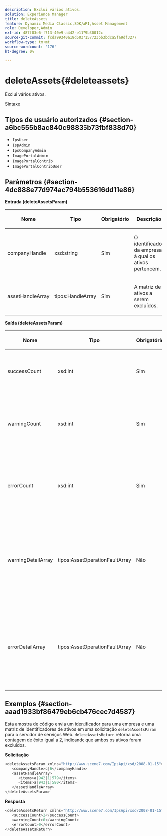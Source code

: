 ```yaml
---
description: Exclui vários ativos.
solution: Experience Manager
title: deleteAssets
feature: Dynamic Media Classic,SDK/API,Asset Management
role: Developer,Admin
exl-id: 487f83e6-f713-40e9-a442-e1179b30012c
source-git-commit: fcda99340a18d5037157723bb3bdca5fa9df3277
workflow-type: tm+mt
source-wordcount: '176'
ht-degree: 0%

---
```


# deleteAssets{#deleteassets}

Exclui vários ativos.

Sintaxe

## Tipos de usuário autorizados {#section-a6bc555b8ac840c98835b73fbf838d70}

* `IpsUser`
* `IspAdmin`
* `IpsCompanyAdmin`
* `ImagePortalAdmin`
* `ImagePortalContrib`
* `ImagePortalContribUser`

## Parâmetros {#section-4dc888e77d974ac794b553616dd11e86}

**Entrada (deleteAssetsParam)**

<table id="table_AAA6845769DB4B129C8A660D0CBA348A"> 
 <thead> 
  <tr> 
   <th colname="col1" class="entry"> <p>Nome </p> </th> 
   <th colname="col2" class="entry"> <p>Tipo </p> </th> 
   <th colname="col3" class="entry"> <p>Obrigatório </p> </th> 
   <th colname="col4" class="entry"> <p>Descrição </p> </th> 
  </tr> 
 </thead>
 <tbody> 
  <tr> 
   <td colname="col1"> <p><span class="codeph"> <span class="varname"> companyHandle</span> </span> </p> </td> 
   <td colname="col2"> <p><span class="codeph"> xsd:string</span> </p> </td> 
   <td colname="col3"> <p>Sim </p> </td> 
   <td colname="col4"> <p>O identificador da empresa à qual os ativos pertencem. </p> </td> 
  </tr> 
  <tr> 
   <td colname="col1"> <p><span class="codeph"> <span class="varname"> assetHandleArray</span> </span> </p> </td> 
   <td colname="col2"> <p><span class="codeph"> tipos:HandleArray</span> </p> </td> 
   <td colname="col3"> <p>Sim </p> </td> 
   <td colname="col4"> <p>A matriz de ativos a serem excluídos. </p> </td> 
  </tr> 
 </tbody> 
</table>

**Saída (deleteAssetsParam)**

<table id="table_0C6D8D51A79248ACA2022DBB754A9B9C"> 
 <thead> 
  <tr> 
   <th colname="col1" class="entry"> <p>Nome </p> </th> 
   <th colname="col2" class="entry"> <p>Tipo </p> </th> 
   <th colname="col3" class="entry"> <p>Obrigatório </p> </th> 
   <th colname="col4" class="entry"> <p>Descrição </p> </th> 
  </tr> 
 </thead>
 <tbody> 
  <tr> 
   <td colname="col1"> <p><span class="codeph"> <span class="varname"> successCount</span> </span> </p> </td> 
   <td colname="col2"> <p><span class="codeph"> xsd:int</span> </p> </td> 
   <td colname="col3"> <p>Sim </p> </td> 
   <td colname="col4"> <p>O número de ativos excluídos com sucesso. </p> </td> 
  </tr> 
  <tr> 
   <td colname="col1"> <p><span class="codeph"> <span class="varname"> warningCount</span> </span> </p> </td> 
   <td colname="col2"> <p><span class="codeph"> xsd:int</span> </p> </td> 
   <td colname="col3"> <p>Sim </p> </td> 
   <td colname="col4"> <p>Os ativos que geraram um aviso quando a operação tentou excluí-los. </p> </td> 
  </tr> 
  <tr> 
   <td colname="col1"> <p><span class="codeph"> <span class="varname"> errorCount</span> </span> </p> </td> 
   <td colname="col2"> <p><span class="codeph"> xsd:int</span> </p> </td> 
   <td colname="col3"> <p>Sim </p> </td> 
   <td colname="col4"> <p>Os ativos que geraram um erro quando a operação tentou excluí-los. </p> </td> 
  </tr> 
  <tr> 
   <td colname="col1"> <p><span class="codeph"> <span class="varname"> warningDetailArray</span> </span> </p> </td> 
   <td colname="col2"> <p><span class="codeph"> tipos:AssetOperationFaultArray</span> </p> </td> 
   <td colname="col3"> <p>Não </p> </td> 
   <td colname="col4"> <p>A matriz de detalhes associados aos ativos que geraram um aviso quando a operação tentou excluí-los. </p> </td> 
  </tr> 
  <tr> 
   <td colname="col1"> <p><span class="codeph"> <span class="varname"> errorDetailArray</span> </span> </p> </td> 
   <td colname="col2"> <p><span class="codeph"> tipos:AssetOperationFaultArray</span> </p> </td> 
   <td colname="col3"> <p>Não </p> </td> 
   <td colname="col4"> <p>A matriz de detalhes associados aos ativos que geraram um erro quando a operação tentou excluí-los. </p> </td> 
  </tr> 
 </tbody> 
</table>

## Exemplos {#section-aaad1933bf86479eb6cb476cec7d4587}

Esta amostra de código envia um identificador para uma empresa e uma matriz de identificadores de ativos em uma solicitação `deleteAssetsParam` para o servidor de serviços Web. `deleteAssetsReturn` retorna uma contagem de êxito igual a 2, indicando que ambos os ativos foram excluídos.

**Solicitação**

```java
<deleteAssetsParam xmlns="http://www.scene7.com/IpsApi/xsd/2008-01-15">
   <companyHandle>c|6</companyHandle>
   <assetHandleArray>
      <items>a|942|1|579</items>
      <items>a|943|1|580</items>
   </assetHandleArray>
</deleteAssetsParam>
```

**Resposta**

```java
<deleteAssetsReturn xmlns="http://www.scene7.com/IpsApi/xsd/2008-01-15">
   <successCount>2</successCount>
   <warningCount>0</warningCount>
   <errorCount>0</errorCount>
</deleteAssetsReturn>
```
